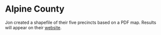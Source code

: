 # Alpine County

Jon created a shapefile of their five precincts based on a PDF map. Results will appear on their [website](http://www.alpinecountyca.gov/index.aspx?NID=388). 
